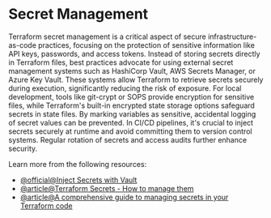 # Secret Management

Terraform secret management is a critical aspect of secure infrastructure-as-code practices, focusing on the protection of sensitive information like API keys, passwords, and access tokens. Instead of storing secrets directly in Terraform files, best practices advocate for using external secret management systems such as HashiCorp Vault, AWS Secrets Manager, or Azure Key Vault. These systems allow Terraform to retrieve secrets securely during execution, significantly reducing the risk of exposure. For local development, tools like git-crypt or SOPS provide encryption for sensitive files, while Terraform's built-in encrypted state storage options safeguard secrets in state files. By marking variables as sensitive, accidental logging of secret values can be prevented. In CI/CD pipelines, it's crucial to inject secrets securely at runtime and avoid committing them to version control systems. Regular rotation of secrets and access audits further enhance security.

Learn more from the following resources:

- [@official@Inject Secrets with Vault](https://developer.hashicorp.com/terraform/tutorials/secrets)
- [@article@Terraform Secrets - How to manage them](https://spacelift.io/blog/terraform-secrets)
- [@article@A comprehensive guide to managing secrets in your Terraform code](https://blog.gruntwork.io/a-comprehensive-guide-to-managing-secrets-in-your-terraform-code-1d586955ace1)